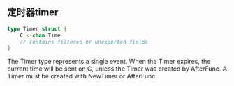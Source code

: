 
## 定时器timer
```go
type Timer struct {
    C <-chan Time
    // contains filtered or unexported fields
}
```
The Timer type represents a single event. 
When the Timer expires, the current time will be sent on C, unless the Timer was created by AfterFunc. 
A Timer must be created with NewTimer or AfterFunc.